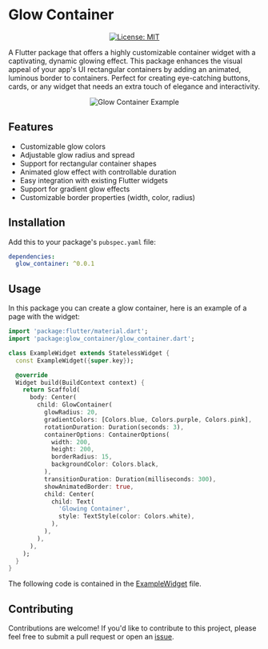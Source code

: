 # Glow Container


<p align="center">
    <a href="https://opensource.org/licenses/MIT"><img src="https://img.shields.io/badge/license-MIT-purple.svg" alt="License: MIT"></a>
</p>

A Flutter package that offers a highly customizable container widget with a captivating, dynamic glowing effect. This package enhances the visual appeal of your app's UI rectangular containers by adding an animated, luminous border to containers. Perfect for creating eye-catching buttons, cards, or any widget that needs an extra touch of elegance and interactivity.

<div align="center">
  <img src="example/screenshots/glow_container.gif" alt="Glow Container Example">
</div>

## Features

- Customizable glow colors
- Adjustable glow radius and spread
- Support for rectangular container shapes
- Animated glow effect with controllable duration
- Easy integration with existing Flutter widgets
- Support for gradient glow effects
- Customizable border properties (width, color, radius)

## Installation

Add this to your package's `pubspec.yaml` file:

```yaml
dependencies:
  glow_container: ^0.0.1
```

## Usage

In this package you can create a glow container, here is an example of a page with the widget:

```dart
import 'package:flutter/material.dart';
import 'package:glow_container/glow_container.dart';

class ExampleWidget extends StatelessWidget {
  const ExampleWidget({super.key});

  @override
  Widget build(BuildContext context) {
    return Scaffold(
      body: Center(
        child: GlowContainer(
          glowRadius: 20,
          gradientColors: [Colors.blue, Colors.purple, Colors.pink],
          rotationDuration: Duration(seconds: 3),
          containerOptions: ContainerOptions(
            width: 200,
            height: 200,
            borderRadius: 15,
            backgroundColor: Colors.black,
          ),
          transitionDuration: Duration(milliseconds: 300),
          showAnimatedBorder: true,
          child: Center(
            child: Text(
              'Glowing Container',
              style: TextStyle(color: Colors.white),
            ),
          ),
        ),
      ),
    );
  }
}
```

The following code is contained in the [ExampleWidget](./example/lib/example_widget.dart) file.

## Contributing

Contributions are welcome! If you'd like to contribute to this project, please feel free to submit a pull request or open an [issue](https://github.com/thomasporro/glow_container/issues).
